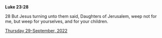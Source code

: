 **Luke 23:28**

28 But Jesus turning unto them said, Daughters of Jerusalem, weep not for me, but weep for yourselves, and for your children.

[Thursday 29-September, 2022](https://t.me/s/daily_scripture)
